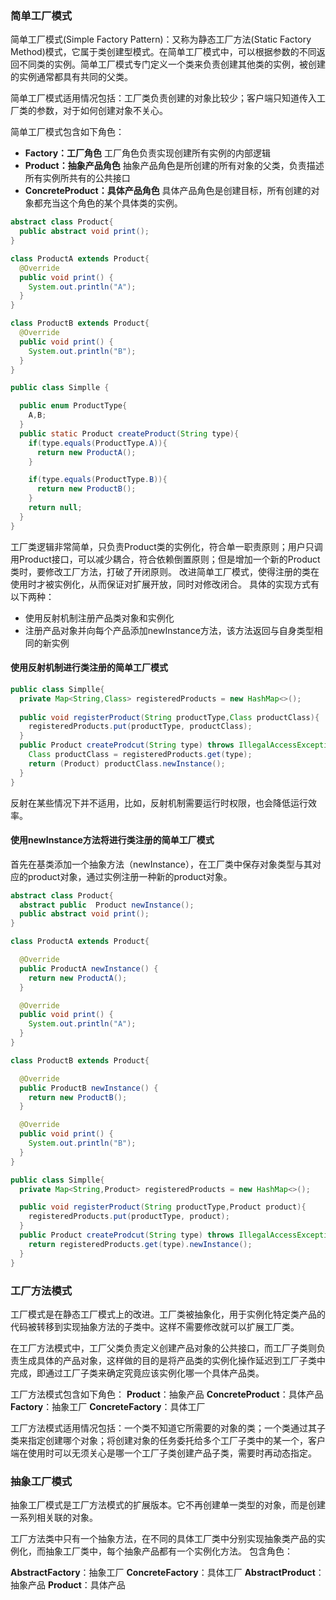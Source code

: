

### 简单工厂模式

简单工厂模式(Simple Factory Pattern)：又称为静态工厂方法(Static Factory Method)模式，它属于类创建型模式。在简单工厂模式中，可以根据参数的不同返回不同类的实例。简单工厂模式专门定义一个类来负责创建其他类的实例，被创建的实例通常都具有共同的父类。

简单工厂模式适用情况包括：工厂类负责创建的对象比较少；客户端只知道传入工厂类的参数，对于如何创建对象不关心。

简单工厂模式包含如下角色：
- **Factory：工厂角色**
工厂角色负责实现创建所有实例的内部逻辑
- **Product：抽象产品角色**
抽象产品角色是所创建的所有对象的父类，负责描述所有实例所共有的公共接口
- **ConcreteProduct：具体产品角色**
具体产品角色是创建目标，所有创建的对象都充当这个角色的某个具体类的实例。

```java
abstract class Product{
  public abstract void print();
}

class ProductA extends Product{
  @Override
  public void print() {
    System.out.println("A");
  }
}

class ProductB extends Product{
  @Override
  public void print() {
    System.out.println("B");
  }
}

public class Simplle {

  public enum ProductType{
    A,B;
  }
  public static Product createProduct(String type){
    if(type.equals(ProductType.A)){
      return new ProductA();
    }

    if(type.equals(ProductType.B)){
      return new ProductB();
    }
    return null;
  }
}
```

工厂类逻辑非常简单，只负责Product类的实例化，符合单一职责原则；用户只调用Product接口，可以减少耦合，符合依赖倒置原则；但是增加一个新的Product类时，要修改工厂方法，打破了开闭原则。
改进简单工厂模式，使得注册的类在使用时才被实例化，从而保证对扩展开放，同时对修改闭合。
具体的实现方式有以下两种：
- 使用反射机制注册产品类对象和实例化
- 注册产品对象并向每个产品添加newInstance方法，该方法返回与自身类型相同的新实例
#### 使用反射机制进行类注册的简单工厂模式
```java
public class Simplle{
  private Map<String,Class> registeredProducts = new HashMap<>();
  
  public void registerProduct(String productType,Class productClass){
    registeredProducts.put(productType, productClass);
  }
  public Product createProdcut(String type) throws IllegalAccessException, InstantiationException {
    Class productClass = registeredProducts.get(type);
    return (Product) productClass.newInstance();
  }
}
```
反射在某些情况下并不适用，比如，反射机制需要运行时权限，也会降低运行效率。
#### 使用newInstance方法将进行类注册的简单工厂模式
首先在基类添加一个抽象方法（newInstance），在工厂类中保存对象类型与其对应的product对象，通过实例注册一种新的product对象。

```java
abstract class Product{
  abstract public  Product newInstance();
  public abstract void print();
}

class ProductA extends Product{

  @Override
  public ProductA newInstance() {
    return new ProductA();
  }

  @Override
  public void print() {
    System.out.println("A");
  }
}

class ProductB extends Product{

  @Override
  public ProductB newInstance() {
    return new ProductB();
  }

  @Override
  public void print() {
    System.out.println("B");
  }
}

public class Simplle{
  private Map<String,Product> registeredProducts = new HashMap<>();

  public void registerProduct(String productType,Product product){
    registeredProducts.put(productType, product);
  }
  public Product createProdcut(String type) throws IllegalAccessException, InstantiationException {
    return registeredProducts.get(type).newInstance();
  }
}

```
### 工厂方法模式

工厂模式是在静态工厂模式上的改进。工厂类被抽象化，用于实例化特定类产品的代码被转移到实现抽象方法的子类中。这样不需要修改就可以扩展工厂类。

在工厂方法模式中，工厂父类负责定义创建产品对象的公共接口，而工厂子类则负责生成具体的产品对象，这样做的目的是将产品类的实例化操作延迟到工厂子类中完成，即通过工厂子类来确定究竟应该实例化哪一个具体产品类。

工厂方法模式包含如下角色：
**Product**：抽象产品
**ConcreteProduct**：具体产品
**Factory**：抽象工厂
**ConcreteFactory**：具体工厂


工厂方法模式适用情况包括：一个类不知道它所需要的对象的类；一个类通过其子类来指定创建哪个对象；将创建对象的任务委托给多个工厂子类中的某一个，客户端在使用时可以无须关心是哪一个工厂子类创建产品子类，需要时再动态指定。

### 抽象工厂模式

抽象工厂模式是工厂方法模式的扩展版本。它不再创建单一类型的对象，而是创建一系列相关联的对象。

工厂方法类中只有一个抽象方法，在不同的具体工厂类中分别实现抽象类产品的实例化，而抽象工厂类中，每个抽象产品都有一个实例化方法。
包含角色：

**AbstractFactory**：抽象工厂
**ConcreteFactory**：具体工厂
**AbstractProduct**：抽象产品
**Product**：具体产品

